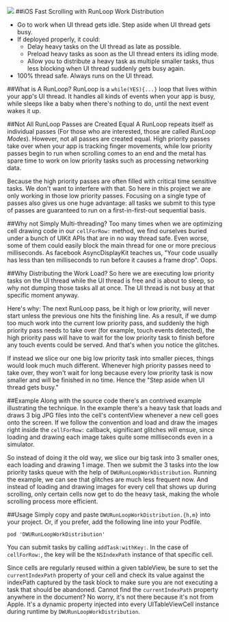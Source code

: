 ![][demo]
##iOS Fast Scrolling with RunLoop Work Distribution

* Go to work when UI thread gets idle. Step aside when UI thread gets busy.
* If deployed properly, it could:
	* Delay heavy tasks on the UI thread as late as possible.
	* Preload heavy tasks as soon as the UI thread enters its idling mode.
	* Allow you to distribute a heavy task as multiple smaller tasks, thus less blocking when UI thread suddenly gets busy again.
* 100% thread safe. Always runs on the UI thread.

##What is A RunLoop?
RunLoop is a `while(YES){...}` loop that lives within your app's UI thread. It handles all kinds of events when your app is busy, while sleeps like a baby when there's nothing to do, until the next event wakes it up.

##Not All RunLoop Passes are Created Equal
A RunLoop repeats itself as individual passes (For those who are interested, those are called *RunLoop Modes*). However, not all passes are created equal. High priority passes take over when your app is tracking finger movements, while low priority passes begin to run when scrolling comes to an end and the metal has spare time to work on low priority tasks such as processing networking data.

Because the high priority passes are often filled with critical time sensitive tasks. We don't want to interfere with that. So here in this project we are only working in those low priority passes. Focusing on a single type of passes also gives us one huge advantage: all tasks we submit to this type of passes are guaranteed to run on a first-in-first-out sequential basis.

##Why not Simply Multi-threading?
Too many times when we are optimizing cell drawing code in our `cellForRow:` method, we find ourselves buried under a bunch of UIKit APIs that are in no way thread safe. Even worse, some of them could easily block the main thread for one or more precious milliseconds. As facebook AsyncDisplayKit teaches us, "Your code usually has less than ten milliseconds to run before it causes a frame drop". Oops.

##Why Distributing the Work Load?
So here we are executing low priority tasks on the UI thread while the UI thread is free and is about to sleep, so why not dumping those tasks all at once. The UI thread is not busy at that specific moment anyway.

Here's why: The next RunLoop pass, be it high or low priority, will never start unless the previous one hits the finishing line. As a result, if we dump too much work into the current low priority pass, and suddenly the high priority pass needs to take over (for example, touch events detected), the high priority pass will have to wait for the low priority task to finish before any touch events could be served. And that's when you notice the glitches.

If instead we slice our one big low priority task into smaller pieces, things would look much much different. Whenever high priority passes need to take over, they won't wait for long because every low priority task is now smaller and will be finished in no time. Hence the "Step aside when UI thread gets busy." 

##Example
Along with the source code there's an contrived example illustrating the technique. In the example there's a heavy task that loads and draws 3 big JPG files into the cell's contentView whenever a new cell goes onto the screen. If we follow the convention and load and draw the images right inside the `cellForRow:` callback, significant glitches will ensue, since loading and drawing each image takes quite some milliseconds even in a simulator. 

So instead of doing it the old way, we slice our big task into 3 smaller ones, each loading and drawing 1 image. Then we submit the 3 tasks into the low priority tasks queue with the help of `DWURunLoopWorkDistribution`. Running the example, we can see that glitches are much less frequent now. And instead of loading and drawing images for every cell that shows up during scrolling, only certain cells now get to do the heavy task, making the whole scrolling process more efficient.

##Usage
Simply copy and paste `DWURunLoopWorkDistribution.{h,m}` into your project. Or, if you prefer, add the following line into your Podfile.

`pod 'DWURunLoopWorkDistribution'` 

You can submit tasks by calling `addTask:withKey:`. In the case of `cellForRow:`, the key will be the `NSIndexPath` instance of that specific cell.

Since cells are regularly reused within a given tableView, be sure to set the `currentIndexPath` property of your cell and check its value against the indexPath captured by the task block to make sure you are not executing a task that should be abandoned. Cannot find the `currentIndexPath` property anywhere in the document? No worry, it's not there because it's not from Apple. It's a dynamic property injected into every UITableViewCell instance during runtime by `DWURunLoopWorkDistribution`.

[demo]: https://raw.githubusercontent.com/diwu/ui-markdown-store/master/DWURunLoopWorkDistribution_demo.gif
